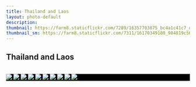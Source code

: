 ```yaml
---
title: Thailand and Laos
layout: photo-default
description: 
thumbnail: https://farm8.staticflickr.com/7289/16357703875_bc4a1c41c7_o_d.jpg
thumbnail_sm: https://farm8.staticflickr.com/7311/16170349180_984819c568_z_d.jpg
---
```


## Thailand and Laos

<br />

<style>
    .galleria{ background: #000 }
</style>

<div class="galleria">
    <img src="https://farm8.staticflickr.com/7419/15737784563_a03754c1f7_o_d.jpg" />
    <img src="https://farm8.staticflickr.com/7437/16355994801_fb0f635df3_h_d.jpg" />
    <img src="https://farm8.staticflickr.com/7325/16357733925_36cc75ed93_h_d.jpg" />
    <img src="https://farm8.staticflickr.com/7389/16171848187_931bb22303_h_d.jpg" />
    <img src="https://farm8.staticflickr.com/7327/16170372510_232f531c9a_h_d.jpg" />
    <img src="https://farm8.staticflickr.com/7388/16171524579_9204c1047e_h_d.jpg" />
    <img src="https://farm8.staticflickr.com/7443/16356841972_f57cdbe855_h_d.jpg" />
    <img src="https://farm8.staticflickr.com/7429/16331757896_54576f52de_h_d.jpg" />
    <img src="https://farm9.staticflickr.com/8632/16355973701_068b9858d6_h_d.jpg" />
    <img src="https://farm8.staticflickr.com/7289/16357703875_bc4a1c41c7_o_d.jpg" />
</div>

<script>
    Galleria.loadTheme('/javascripts/galleria-themes/classic/galleria.classic.js');
    Galleria.configure({
        lightbox: true,
        height: 0.75 /* 16:9 -- 0.5625 */
    });
    Galleria.run('.galleria');
</script>
